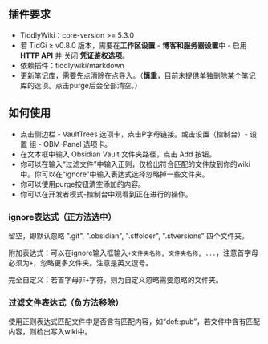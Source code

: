 ## 插件要求

- TiddlyWiki：core-version >= 5.3.0
- 若  TidGi ≥ v0.8.0 版本，需要在**工作区设置** - **博客和服务器设置**中 - 启用 **HTTP API** 并 关闭 **凭证鉴权选项**。
- 依赖插件：tiddlywiki/markdown
- 更新笔记库，需要先点清除在点导入。（**慎重**，目前未提供单独删除某个笔记库的选项。点击purge后会全部清空。）

## 如何使用

- 点击侧边栏 - VaultTrees 选项卡，点击P字母链接。或击设置（控制台）- 设置 组 - OBM-Panel 选项卡。
- 在文本框中输入 Obsidian Vault 文件夹路径，点击 Add 按钮。
- 你可以在输入“过滤文件”中输入正则，仅检出符合匹配的文件放到你的wiki中。你可以在“ignore”中输入表达式选择忽略掉一些文件夹。
- 你可以使用purge按钮清空添加的内容。
- 你可以在开发者模式-控制台中观看到正在进行的操作。

### ignore表达式（正方法选中）

留空，即默认忽略 ".git", ".obsidian", ".stfolder", ".stversions" 四个文件夹。

附加表达式：可以在ignore输入框输入`+文件夹名称, 文件夹名称, ...`，注意首字母必须为`+`，忽略更多文件夹。注意是英文逗号。

完全自定义：若首字母非`+`字符，则为自定义忽略需要忽略的文件夹。

### 过滤文件表达式（负方法移除）

使用正则表达式匹配文件中是否含有匹配内容，如“def::pub”，若文件中含有匹配内容，则检出写入wiki中。
